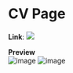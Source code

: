 # CV Page  
  
**Link**: [![](https://img.shields.io/badge/Link-Curriculum_Vitae-2ea44f?style=for-the-badge&logo=github)](https://jang-jione.github.io/Jang.Jiwon.Curriculum-Vitae/)
  
**Preview**  
![image](https://github.com/user-attachments/assets/8e449efd-867d-43c2-b2d2-0d013969133b)
![image](https://github.com/user-attachments/assets/5b162a32-2277-45e6-b890-d5e6cd5619eb)
